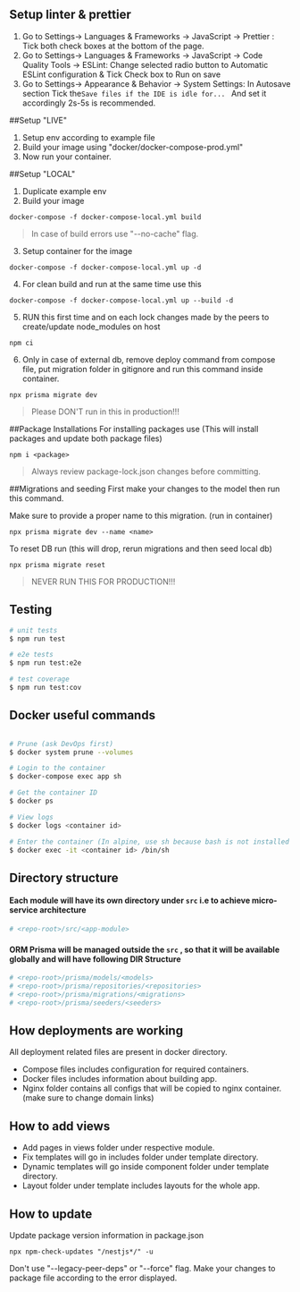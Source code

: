 ## Setup linter & prettier

1. Go to Settings-> Languages & Frameworks -> JavaScript -> Prettier : Tick both check boxes at the bottom of the page.
2. Go to Settings-> Languages & Frameworks -> JavaScript -> Code Quality Tools -> ESLint: Change selected radio button to Automatic ESLint configuration & Tick Check box to Run on save
3. Go to Settings-> Appearance & Behavior ->  System Settings: In Autosave section Tick the`Save files if the IDE is idle for... ` And set it accordingly 2s-5s is recommended.

##Setup "LIVE"
1. Setup env according to example file
2. Build your image using "docker/docker-compose-prod.yml"
3. Now run your container.

##Setup "LOCAL"
1. Duplicate example env
2. Build your image
```
docker-compose -f docker-compose-local.yml build
```
> In case of build errors use "--no-cache" flag.
3. Setup container for the image
```
docker-compose -f docker-compose-local.yml up -d
```
4. For clean build and run at the same time use this
```
docker-compose -f docker-compose-local.yml up --build -d
```
5. RUN this first time and on each lock changes made by the peers to create/update node_modules on host
```
npm ci
```
6. Only in case of external db, remove deploy command from compose file, put migration folder in gitignore and run this command inside container.
```
npx prisma migrate dev
```
> Please DON'T run in this in production!!!

##Package Installations
For installing packages use (This will install packages and update both package files)
```
npm i <package>
```
> Always review package-lock.json changes before committing.

##Migrations and seeding
First make your changes to the model then run this command.

Make sure to provide a proper name to this migration. (run in container)
```
npx prisma migrate dev --name <name>
```
To reset DB run (this will drop, rerun migrations and then seed local db)
```
npx prisma migrate reset
```
> NEVER RUN THIS FOR PRODUCTION!!!

## Testing

```bash
# unit tests
$ npm run test

# e2e tests
$ npm run test:e2e

# test coverage
$ npm run test:cov
```

## Docker useful commands
```sh

# Prune (ask DevOps first)
$ docker system prune --volumes

# Login to the container
$ docker-compose exec app sh

# Get the container ID
$ docker ps

# View logs
$ docker logs <container id>

# Enter the container (In alpine, use sh because bash is not installed by default)
$ docker exec -it <container id> /bin/sh
```

## Directory structure

#### Each module will have its own directory under ``src`` i.e to achieve micro-service architecture

```bash
# <repo-root>/src/<app-module>
```

#### ORM Prisma will be managed outside the ``src`` , so that it will be available globally and will have following DIR Structure
```bash
# <repo-root>/prisma/models/<models>
# <repo-root>/prisma/repositories/<repositories>
# <repo-root>/prisma/migrations/<migrations>
# <repo-root>/prisma/seeders/<seeders>
```

## How deployments are working

All deployment related files are present in docker directory.
- Compose files includes configuration for required containers.
- Docker files includes information about building app.
- Nginx folder contains all configs that will be copied to nginx container. (make sure to change domain links)

## How to add views
- Add pages in views folder under respective module.
- Fix templates will go in includes folder under template directory.
- Dynamic templates will go inside component folder under template directory.
- Layout folder under template includes layouts for the whole app. 

## How to update
Update package version information in package.json  
```
npx npm-check-updates "/nestjs*/" -u
```
Don't use "--legacy-peer-deps" or "--force" flag. Make your changes to package file according to the error displayed.
